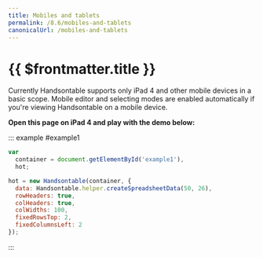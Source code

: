 ```yaml
---
title: Mobiles and tablets
permalink: /8.6/mobiles-and-tablets
canonicalUrl: /mobiles-and-tablets
---
```


# {{ $frontmatter.title }}

Currently Handsontable supports only iPad 4 and other mobile devices in a basic scope. Mobile editor and selecting modes are enabled automatically if you're viewing Handsontable on a mobile device.

**Open this page on iPad 4 and play with the demo below:**

::: example #example1
```js
var
  container = document.getElementById('example1'),
  hot;

hot = new Handsontable(container, {
  data: Handsontable.helper.createSpreadsheetData(50, 26),
  rowHeaders: true,
  colHeaders: true,
  colWidths: 100,
  fixedRowsTop: 2,
  fixedColumnsLeft: 2
});
```
:::

